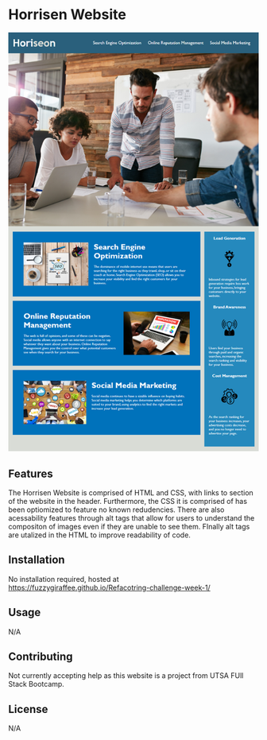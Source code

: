 # Horrisen Website

![Website](/assets/images/website-screenshot.png)

## Features

The Horrisen Website is comprised of HTML and CSS, with links to section of the website in the header. Furthermore, the CSS it is comprised of has been optiomized to feature no known redudencies. There are also acessability features through alt tags that allow for users to understand the compositon of images even if they are unable to see them. FInally alt tags are utalized in the HTML to improve readability of code.

## Installation


No installation required, hosted at https://fuzzygiraffee.github.io/Refacotring-challenge-week-1/


## Usage

N/A

## Contributing

Not currently accepting help as this website is a project from UTSA FUll Stack Bootcamp.

## License


N/A

